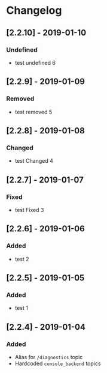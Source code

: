 # Changelog

## [2.2.10] - 2019-01-10
### Undefined
- test undefined 6

## [2.2.9] - 2019-01-09
### Removed 
- test removed 5

## [2.2.8] - 2019-01-08
### Changed 
- test Changed 4

## [2.2.7] - 2019-01-07
### Fixed
- test Fixed 3

## [2.2.6] - 2019-01-06
### Added
- test 2

## [2.2.5] - 2019-01-05
### Added
- test 1

## [2.2.4] - 2019-01-04

### Added

- Alias for `/diagnostics` topic
- Hardcoded `console_backend` topics
